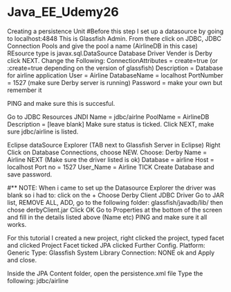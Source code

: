 # Java_EE_Udemy26
Creating a persistence Unit
#Before this step I set up a datasource by going to 
localhost:4848
This is Glassfish Admin. From there click on JDBC, JDBC Connection Pools and give the pool a name (AirlineDB in this case)
REsource type is javax.sql.DataSource
Database Driver Vender is Derby click NEXT.
Change the Following:
ConnectionAttributes = create=true (or :create=true depending on the version of glassfish)
Description = Database for airline application
User = Airline
DatabaseName = localhost
PortNumber = 1527 (make sure Derby server is running)
Password = make your own but remember it

PING and make sure this is succesful.

Go to JDBC Resources
JNDI Name = jdbc/airlne
PoolName = AirlineDB
Description = [leave blank]
Make sure status is ticked. Click NEXT, make sure jdbc/airline is listed.

Eclipse dataSource Explorer (TAB next to Glassfish Server in Eclipse) Right Click on Database Connections, choose NEW. 
Choose:
Derby
Name = Airline
NEXT (Make sure the driver listed is ok)
Database = airline
Host = localhost
Port no = 1527
User_Name = Airline
TICK Create Database and save password.

#** NOTE: When i came to set up the Datasource Explorer the driver was blank so i had to:
click on the +
Choose Derby Client JDBC Driver
Go to JAR list, REMOVE ALL, ADD, go to the following folder: glassfish/javadb/lib/ then chose derbyClient.jar
Click OK
Go to Properties at the bottom of the screen and fill in the details listed above (Name etc)
PING and make sure it all works. 

For this tutorial I created a new project, right clicked the project, typed facet and clicked Project Facet
ticked JPA clicked Further Config.
Platform: Generic
Type: Glassfish System Library
Connection: NONE
ok and Apply and close.

Inside the JPA Content folder, open the persistence.xml file
Type the following:
     <persistence-unit name="airline">
		  <jta-data-source>jdbc/airline</jta-data-source>
		  <properties>
		  <property name="eclipselink.ddl-generation" value="drop-and-create-tables"/>
		  </properties>
	   </persistence-unit>
  


